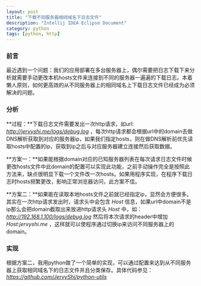 ```yaml
---
layout: post
title: "下载不同服务器相同域名下日志文件"
description: "Intellij IDEA Eclipse Document"
category: python 
tags: [python, http]
---
```


### 前言
最近遇到一个问题：我们的应用部署在多台服务器上，偶尔需要把日志下载下来分析就需要手动更改本机hosts文件来连接到不同的服务器一遍遍的下载日志。本着懒人原则，如何更高效的从不同服务器上的相同域名上下载日志文件已经成为必须解决的问题。

### 分析
**过程：**下载日志文件需要发出一次http请求，如url: *http://jervyshi.me/logs/debug.log* ，每次http请求都会根据url中的domain去做DNS解析获取到对应的服务器ip，如果我们指定hosts，则在做DNS解析前优先读取hosts中配置的ip，获取到ip之后与对应服务器建立连接然后获取数据。

**方案一：**如果能根据domain对应的已知服务器列表在每次请求日志文件时候更改hosts文件中此domain的配置可以实现此功能，之前手动操作完全是按照此方法来，缺点很明显下载一个文件改一次hosts。如果用程序实现，在程序下载日志时hosts频繁更改，影响正常浏览器访问，此方案不佳。

**方案二：**如果能在读取本地hosts文件之前就已经指定ip，显然会方便很多。其实在一次http请求发出时，请求头中会包含 *Host* 信息，如果url中domain不是ip那么会把domain截取出来放进http请求头 *Host* 中，如：*http://192.168.1.100/logs/debug.log* 然后将本次请求的header中增加 *Host:jervyshi.me* ，这样就可以使程序通过切换ip来访问不同服务器上的domain。

### 实现
根据方案二，我用python做了一个简单的实现，可以通过配置来达到从不同服务器上获取相同域名下的日志文件并且分类保存。具体代码参见： *https://github.com/JervyShi/python-utils*
